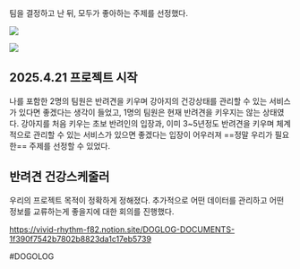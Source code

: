 팀을 결정하고 난 뒤, 모두가 좋아하는 주제를 선정했다.


![](https://i.imgur.com/TasblBl.png)

![](https://i.imgur.com/OTBZb5R.png)




## 2025.4.21 프로젝트 시작
나를 포함한 2명의 팀원은 반려견을 키우며 강아지의 건강상태를 관리할 수 있는 서비스가 있다면 좋겠다는 생각이 들었고, 1명의 팀원은 현재 반려견을 키우지는 않는 상태였다. 
강아지를 처음 키우는 초보 반려인의 입장과, 이미 3~5년정도 반려견을 키우며 체계적으로 관리할 수 있는 서비스가 있으면 좋겠다는 입장이 어우러져 ==정말 우리가 필요한== 주제를 선정할 수 있었다.

## 반려견 건강스케줄러
우리의 프로젝트 목적이 정확하게 정해졌다.
추가적으로 어떤 데이터를 관리하고 어떤 정보를 교류하는게 좋을지에 대한 회의를 진행했다.




https://vivid-rhythm-f82.notion.site/DOGLOG-DOCUMENTS-1f390f7542b7802b8823da1c17eb5739

#DOGOLOG

